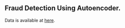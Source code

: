 ## Fraud Detection Using Autoencoder.

Data is available at [here](https://www.kaggle.com/c/ieee-fraud-detection/data).


